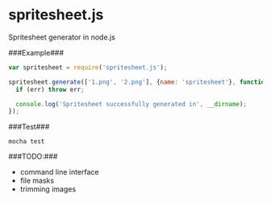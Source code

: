 spritesheet.js
==============

Spritesheet generator in node.js

###Example###
```javascript
var spritesheet = require('spritesheet.js');

spritesheet.generate(['1.png', '2.png'], {name: 'spritesheet'}, function (err) {
  if (err) throw err;

  console.log('Spritesheet successfully generated in', __dirname);
});
```

###Test###
```
mocha test
```


###TODO:###
* command line interface
* file masks
* trimming images